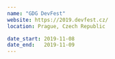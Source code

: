 ```yaml
---
name: "GDG DevFest"
website: https://2019.devfest.cz/
location: Prague, Czech Republic

date_start: 2019-11-08
date_end:   2019-11-09
---
```

